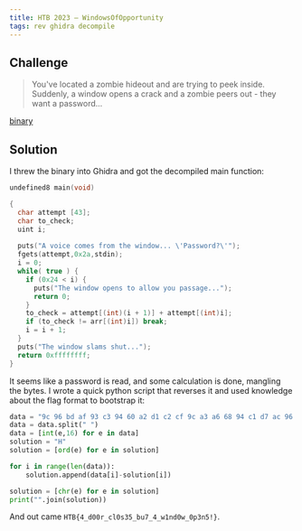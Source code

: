 ```yaml
---
title: HTB 2023 – WindowsOfOpportunity
tags: rev ghidra decompile
---
```


## Challenge

> You've located a zombie hideout and are trying to peek inside. Suddenly, a window opens a crack and a zombie peers out - they want a password...

[binary](/assets/ctf/htb2023/windows)

## Solution

I threw the binary into Ghidra and got the decompiled main function:

```c
undefined8 main(void)

{
  char attempt [43];
  char to_check;
  uint i;
  
  puts("A voice comes from the window... \'Password?\'");
  fgets(attempt,0x2a,stdin);
  i = 0;
  while( true ) {
    if (0x24 < i) {
      puts("The window opens to allow you passage...");
      return 0;
    }
    to_check = attempt[(int)(i + 1)] + attempt[(int)i];
    if (to_check != arr[(int)i]) break;
    i = i + 1;
  }
  puts("The window slams shut...");
  return 0xffffffff;
}
```

It seems like a password is read, and some calculation is done, mangling the bytes. I wrote a quick python script that reverses it and used knowledge about the flag format to bootstrap it:

```python
data = "9c 96 bd af 93 c3 94 60 a2 d1 c2 cf 9c a3 a6 68 94 c1 d7 ac 96 93 93 d6 a8 9f d2 94 a7 d6 8f a0 a3 a1 a3 56 9e"
data = data.split(" ")
data = [int(e,16) for e in data]
solution = "H"
solution = [ord(e) for e in solution]

for i in range(len(data)):
    solution.append(data[i]-solution[i])

solution = [chr(e) for e in solution]
print("".join(solution))
```

And out came `HTB{4_d00r_cl0s35_bu7_4_w1nd0w_0p3n5!}`.